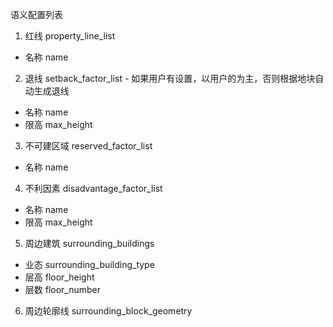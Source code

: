 语义配置列表
1. 红线 property_line_list
  * 名称 name
2. 退线 setback_factor_list - 如果用户有设置，以用户的为主，否则根据地块自动生成退线
  * 名称 name
  * 限高 max_height
3. 不可建区域 reserved_factor_list
  * 名称 name
4. 不利因素 disadvantage_factor_list
  * 名称 name
  * 限高 max_height
5. 周边建筑 surrounding_buildings
  * 业态 surrounding_building_type
  * 层高 floor_height
  * 层数 floor_number
6. 周边轮廓线 surrounding_block_geometry